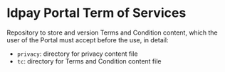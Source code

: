 # Idpay Portal Term of Services

Repository to store and version Terms and Condition content, which the user of the Portal must accept before the use, in detail:

* `privacy`: directory for privacy content file
* `tc`: directory for Terms and Condition content file
